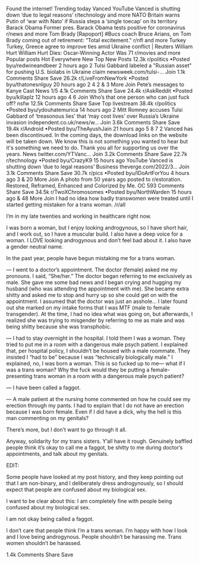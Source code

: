 Found the internet!
Trending today
Vanced
YouTube Vanced is shutting down ‘due to legal reasons’
r/technology and more
NATO
Britain warns Putin of ‘war with Nato’ if Russia steps a ‘single toecap’ on its territory
Barack Obama
Former pres. Barack Obama tests positive for coronavirus
r/news and more
Tom Brady
[Rapoport] #Bucs coach Bruce Arians, on Tom Brady coming out of retirement: “Total excitement."
r/nfl and more
Turkey
Turkey, Greece agree to improve ties amid Ukraine conflict | Reuters
William Hurt
William Hurt Dies: Oscar-Winning Actor Was 71
r/movies and more
Popular posts
Hot
Everywhere
New
Top
New Posts
12.3k
r/politics
•Posted byu/redwineandbeer
2 hours ago
2
Tulsi Gabbard labeled a "Russian asset" for pushing U.S. biolabs in Ukraine claim
newsweek.com/tulsi-...
Join
1.1k Comments
Share
Save
26.2k
r/LiveFromNewYork
•Posted byu/thatonesnlguy
20 hours ago
2
4
2
& 3 More
Join
Pete’s messages to Kanye
Cast News
1/5
4.1k Comments
Share
Save
24.4k
r/AskReddit
•Posted byu/killaplz
12 hours ago
4
6
Join
Who’s that one person who can just fuck off?
nsfw
12.5k Comments
Share
Save
Top livestream
38.4k
r/politics
•Posted byu/ydouhatemurica
14 hours ago
2
Mitt Romney accuses Tulsi Gabbard of ‘treasonous lies’ that ‘may cost lives’ over Russia’s Ukraine invasion
independent.co.uk/news/w...
Join
3.6k Comments
Share
Save
19.4k
r/Android
•Posted byu/TheAyushJain
21 hours ago
5
8
7
2
Vanced has been discontinued. In the coming days, the download links on the website will be taken down. We know this is not something you wanted to hear but it's something we need to do. Thank you all for supporting us over the years.
News
twitter.com/YTVanc...
Join
3.2k Comments
Share
Save
22.7k
r/technology
•Posted byu/CrazyK9
15 hours ago
YouTube Vanced is shutting down ‘due to legal reasons’
Business
theverge.com/2022/3...
Join
3.1k Comments
Share
Save
30.7k
r/pics
•Posted byu/IDoArtForYou
4 hours ago
3
& 20 More
Join
A photo from 50 years ago posted to r/estoration. Restored, Reframed, Enhanced and Colorized by Me.
OC
593 Comments
Share
Save
34.5k
r/TwoXChromosomes
•Posted byu/NorthWarden
15 hours ago
& 48 More
Join
I had no idea how badly transwomen were treated until I started getting mistaken for a trans woman.
/r/all

I’m in my late twenties and working in healthcare right now.

I was born a woman, but I enjoy looking androgynous, so I have short hair, and I work out, so I have a muscular build. I also have a deep voice for a woman. I LOVE looking androgynous and don’t feel bad about it. I also have a gender neutral name.

In the past year, people have begun mistaking me for a trans woman.

— I went to a doctor’s appointment. The doctor (female) asked me my pronouns. I said, “She/her.” The doctor began referring to me exclusively as male. She gave me some bad news and I began crying and hugging my husband (who was attending the appointment with me). She became extra shitty and asked me to stop and hurry up so she could get on with the appointment. I assumed that the doctor was just an asshole… I later found out she marked on my intake forms that I was MTF (male to female transgender). At the time, I had no idea what was going on, but afterwards, I realized she was trying to misgender by referring to me as male and was being shitty because she was transphobic.

— I had to stay overnight in the hospital. I told them I was a woman. They tried to put me in a room with a dangerous male psych patient. I explained that, per hospital policy, I shouldn’t be housed with a male roommate. They insisted I “had to be” because I was “technically biologically male.” I explained, no, I was born a woman. This is so fucked up to me— what if I was a trans woman? Why the fuck would they be putting a female-presenting trans woman in a room with a dangerous male psych patient?

— I have been called a faggot.

— A male patient at the nursing home commented on how he could see my erection through my pants. I had to explain that I do not have an erection because I was born female. Even if I did have a dick, why the hell is this man commenting on my genitals?

There’s more, but I don’t want to go through it all.

Anyway, solidarity for my trans sisters. Y’all have it rough. Genuinely baffled people think it’s okay to call me a faggot, be shitty to me during doctor’s appointments, and talk about my genitals.

EDIT:

Some people have looked at my post history, and they keep pointing out that I am non-binary, and l deliberately dress androgynously, so I should expect that people are confused about my biological sex.

I want to be clear about this: I am completely fine with people being confused about my biological sex.

I am not okay being called a faggot.

I don’t care that people think I’m a trans woman. I’m happy with how I look and I love being androgynous. People shouldn’t be harassing me. Trans women shouldn’t be harassed.

1.4k Comments
Share
Save